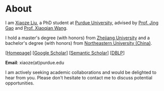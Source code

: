 # About

I am  [Xiaoze Liu](https://xz-liu.github.io/), a PhD student at [Purdue University](https://purdue.edu/), advised by [Prof. Jing Gao](https://engineering.purdue.edu/~jinggao/index.html) and [Prof. Xiaoqian Wang](https://engineering.purdue.edu/~joywang/).

I hold a master's degree (with honors) from [Zhejiang University](https://www.zju.edu.cn/) and a bachelor's degree (with honors) from [Northeastern University (China)](https://www.neu.edu.cn/).


[[Homepage](https://xz-liu.github.io/)]
[[Google Scholar](https://scholar.google.com/citations?hl=zh-TW&user=MaIQOwsAAAAJ&view_op=list_works&sortby=pubdate)]
[[Semantic Scholar](https://www.semanticscholar.org/author/2109052548)]
[[DBLP](https://dblp.uni-trier.de/pid/239/4537.html)]

**Email**: xiaoze(at)purdue.edu

I am actively seeking academic collaborations and would be delighted to hear from you. Please don't hesitate to contact me to discuss potential opportunities.
